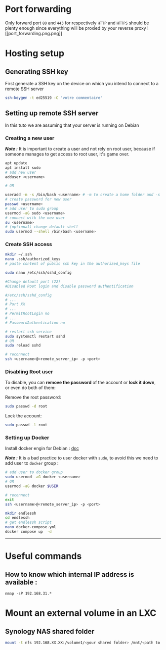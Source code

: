 # Port forwarding
Only forward port `80` and `443` for respectively `HTTP` and `HTTPS` should be plenty enough since everything will be proxied by your reverse proxy
![[port_forwarding.png.png]]
# Hosting setup

## Generating SSH key

First generate a SSH key on the device on which you intend to connect to a remote SSH server

```bash
ssh-keygen -t ed25519 -C "votre commentaire"
```

## Setting up remote SSH server

In this tuto we are assuming that your server is running on Debian

### Creating a new user

***Note :*** It is important to create a user and not rely on root user, because if someone manages to get access to root user, it's game over.

```sh
apt update
apt install sudo
# add new user
adduser <username>

# OR 

useradd -m -s /bin/bash <username> # -m to create a home folder and -s to specify the default shell
# create password for new user
passwd <username>
# add user to sudo group
usermod -aG sudo <username>
# connect with the new user
su <username>
# (optional) change default shell
sudo usermod --shell /bin/bash <username>
```
### Create SSH access
```sh
mkdir ~/.ssh
nano .ssh/authorized_keys
# paste content of public ssh key in the authorized_keys file

sudo nano /etc/ssh/sshd_config

#Change default port (22)
#Disabled Root login and disable password authentification

#/etc/ssh/sshd_config
# ...
# Port XX
# ...
# PermitRootLogin no
# ...
# PasswordAuthentication no

# restart ssh service
sudo systemctl restart sshd
# OR
sudo reload sshd

# reconnect
ssh <username>@<remote_server_ip> -p <port>
```
### Disabling Root user

To disable, you can **remove the password** of the account or **lock it down**, or even do both of them:

Remove the root password:
```bash
sudo passwd -d root
```
Lock the account:
```bash
sudo passwd -l root
```


### Setting up Docker

Install docker engin for Debian : [doc](https://docs.docker.com/engine/install/debian/)

***Note :*** It is a bad practice to user docker with `sudo`, to avoid this we need to add user to `docker` group :
```bash
# add user to docker group
sudo usermod -aG docker <username>
# OR 
usermod -aG docker $USER

# reconnect
exit
ssh <username>@<remote_server_ip> -p <port>

mkdir endlessh
cd endlessh
# get endlessh script
nano docker-compose.yml
docker compose up  -d
```

---
# Useful commands

## How to know which internal IP address is available :

```
nmap -sP 192.168.31.*
```

# Mount an external volume in an LXC

## Synology NAS shared folder

```bash
mount -t nfs 192.168.XX.XX:/volume1/<your shared folder> /mnt/<path to mount>
```
